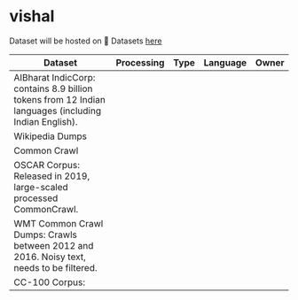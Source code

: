 # vishal


Dataset will be hosted on 🤗 Datasets [here](https://huggingface.co/datasets/boli-ai/vishal)


| Dataset | Processing | Type | Language | Owner |
| ---- | ----- | ----- | ------ | ----- |
| AIBharat IndicCorp: contains 8.9 billion tokens from 12 Indian languages (including Indian English). | | | | |
| Wikipedia Dumps | | | | |
| Common Crawl | | | | |
| OSCAR Corpus: Released in 2019, large-scaled processed CommonCrawl. | | | | |
| WMT Common Crawl Dumps: Crawls between 2012 and 2016. Noisy text, needs to be filtered. | | | | |
| CC-100 Corpus:  | | | | |
